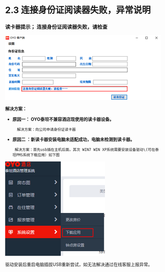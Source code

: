 # 2.3 连接身份证阅读器失败，异常说明



### 读卡器提示； 连接身份证阅读器失败，请检查

![](../../../.gitbook/assets/image%20%28506%29.png)

  **解决方案：**                                                  

* **原因一：  OYO泰坦不兼容酒店现使用的读卡器设备。**

        解决方案：向公司申请身份证读卡器

* **原因二 ：新读卡器安装电脑未适配成功，电脑未检测到读卡器。**

       解决方案：首先usb插在主机后面，其次 WIN7 WIN XP系统需要安装设备驱动\(可在泰坦PMS系统下载应用）如下图

![](../../../.gitbook/assets/image%20%28361%29.png)

驱动安装后重启电脑插拔USB重新尝试，如无法解决通过在线客服上报异常。

